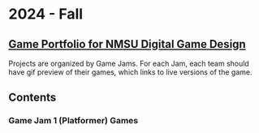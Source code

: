 # 2024 - Fall

## [Game Portfolio for NMSU Digital Game Design](/../index.md)

Projects are organized by Game Jams. For each Jam, each team should have gif preview of their games, which links to live versions of the game.

## Contents

### Game Jam 1 (Platformer) Games